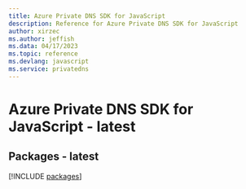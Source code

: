 ```yaml
---
title: Azure Private DNS SDK for JavaScript
description: Reference for Azure Private DNS SDK for JavaScript
author: xirzec
ms.author: jeffish
ms.data: 04/17/2023
ms.topic: reference
ms.devlang: javascript
ms.service: privatedns
---
```

# Azure Private DNS SDK for JavaScript - latest
## Packages - latest
[!INCLUDE [packages](private-dns-index.md)]